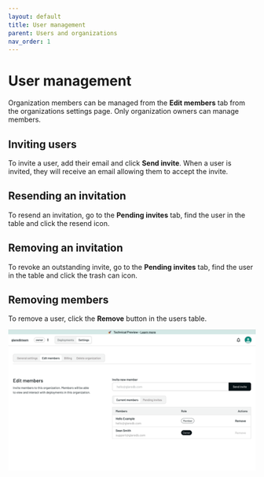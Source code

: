 ```yaml
---
layout: default
title: User management
parent: Users and organizations
nav_order: 1
---
```


# User management

Organization members can be managed from the **Edit members** tab from the
organizations settings page. Only organization owners can manage members.

## Inviting users

To invite a user, add their email and click **Send invite**. When a user is
invited, they will receive an email allowing them to accept the invite.

## Resending an invitation

To resend an invitation, go to the **Pending invites** tab, find the user in the
table and click the resend icon.

## Removing an invitation

To revoke an outstanding invite, go to the **Pending invites** tab, find the
user in the table and click the trash can icon.

## Removing members

To remove a user, click the **Remove** button in the users table.

![Edit members]

[Edit members]: /assets/images/edit-members.png
